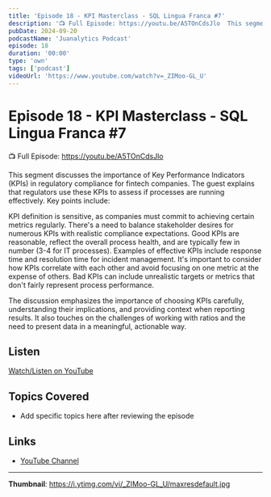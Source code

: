 ```yaml
---
title: 'Episode 18 - KPI Masterclass - SQL Lingua Franca #7'
description: '📺 Full Episode: https://youtu.be/A5TOnCdsJlo  This segment discusses the importance of Key Performance Indicators (KPIs) in regulatory compliance for fintech companies. The guest explains that regulat...'
pubDate: 2024-09-20
podcastName: 'Juanalytics Podcast'
episode: 18
duration: '00:00'
type: 'own'
tags: ['podcast']
videoUrl: 'https://www.youtube.com/watch?v=_ZIMoo-GL_U'
---
```


# Episode 18 - KPI Masterclass - SQL Lingua Franca #7

📺 Full Episode: https://youtu.be/A5TOnCdsJlo

This segment discusses the importance of Key Performance Indicators (KPIs) in regulatory compliance for fintech companies. The guest explains that regulators use these KPIs to assess if processes are running effectively. Key points include:

KPI definition is sensitive, as companies must commit to achieving certain metrics regularly.
There's a need to balance stakeholder desires for numerous KPIs with realistic compliance expectations.
Good KPIs are reasonable, reflect the overall process health, and are typically few in number (3-4 for IT processes).
Examples of effective KPIs include response time and resolution time for incident management.
It's important to consider how KPIs correlate with each other and avoid focusing on one metric at the expense of others.
Bad KPIs can include unrealistic targets or metrics that don't fairly represent process performance.

The discussion emphasizes the importance of choosing KPIs carefully, understanding their implications, and providing context when reporting results. It also touches on the challenges of working with ratios and the need to present data in a meaningful, actionable way.

## Listen

[Watch/Listen on YouTube](https://www.youtube.com/watch?v=_ZIMoo-GL_U)

## Topics Covered

- Add specific topics here after reviewing the episode

## Links

- [YouTube Channel](https://www.youtube.com/juanalytics)

---

**Thumbnail**: https://i.ytimg.com/vi/_ZIMoo-GL_U/maxresdefault.jpg

